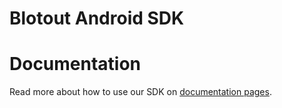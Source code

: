 # Blotout Android SDK

# Documentation

Read more about how to use our SDK on [documentation pages](https://docs-android.blotout.io).
